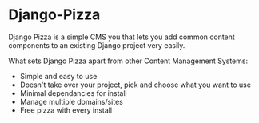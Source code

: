 Django-Pizza
============

Django Pizza is a simple CMS you that lets you add common content components to 
an existing Django project very easily.

What sets Django Pizza apart from other Content Management Systems:
* Simple and easy to use
* Doesn't take over your project, pick and choose what you want to use
* Minimal dependancies for install
* Manage multiple domains/sites
* Free pizza with every install

